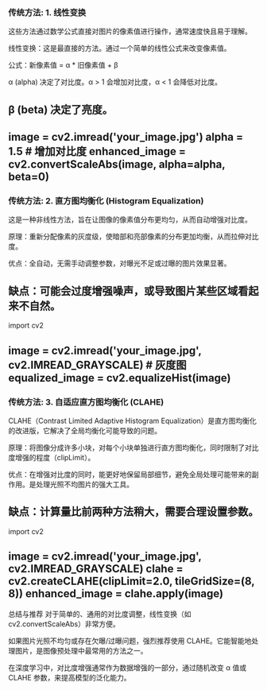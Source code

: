 ### 传统方法: 1. 线性变换
这些方法通过数学公式直接对图片的像素值进行操作，通常速度快且易于理解。

线性变换：这是最直接的方法。通过一个简单的线性公式来改变像素值。

公式：新像素值 = α * 旧像素值 + β

α (alpha) 决定了对比度。α > 1 会增加对比度，α < 1 会降低对比度。

β (beta) 决定了亮度。
--------------------------------------------------
image = cv2.imread('your_image.jpg')
alpha = 1.5  # 增加对比度
enhanced_image = cv2.convertScaleAbs(image, alpha=alpha, beta=0)
--------------------------------------------------

### 传统方法: 2. 直方图均衡化 (Histogram Equalization)
这是一种非线性方法，旨在让图像的像素值分布更均匀，从而自动增强对比度。

原理：重新分配像素的灰度级，使暗部和亮部像素的分布更加均衡，从而拉伸对比度。

优点：全自动，无需手动调整参数，对曝光不足或过曝的图片效果显著。

缺点：可能会过度增强噪声，或导致图片某些区域看起来不自然。
--------------------------------------------------
import cv2

image = cv2.imread('your_image.jpg', cv2.IMREAD_GRAYSCALE) # 灰度图
equalized_image = cv2.equalizeHist(image)
--------------------------------------------------
### 传统方法: 3. 自适应直方图均衡化 (CLAHE)
CLAHE（Contrast Limited Adaptive Histogram Equalization）是直方图均衡化的改进版，它解决了全局均衡化可能导致的问题。

原理：将图像分成许多小块，对每个小块单独进行直方图均衡化，同时限制了对比度增强的程度（clipLimit）。

优点：在增强对比度的同时，能更好地保留局部细节，避免全局处理可能带来的副作用。是处理光照不均图片的强大工具。

缺点：计算量比前两种方法稍大，需要合理设置参数。
--------------------------------------------------
import cv2

image = cv2.imread('your_image.jpg', cv2.IMREAD_GRAYSCALE)
clahe = cv2.createCLAHE(clipLimit=2.0, tileGridSize=(8, 8))
enhanced_image = clahe.apply(image)
--------------------------------------------------
总结与推荐
对于简单的、通用的对比度调整，线性变换（如 cv2.convertScaleAbs）非常方便。

如果图片光照不均匀或存在欠曝/过曝问题，强烈推荐使用 CLAHE。它能智能地处理图片，是图像预处理中最常用的方法之一。

在深度学习中，对比度增强通常作为数据增强的一部分，通过随机改变 α 值或 CLAHE 参数，来提高模型的泛化能力。
